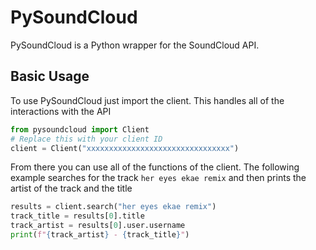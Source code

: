 # PySoundCloud
PySoundCloud is a Python wrapper for the SoundCloud API.

## Basic Usage
To use PySoundCloud just import the client. This handles all of the interactions with the API
```python
from pysoundcloud import Client
# Replace this with your client ID
client = Client("xxxxxxxxxxxxxxxxxxxxxxxxxxxxxxxx")
```

From there you can use all of the functions of the client. The following example searches for the track
`her eyes ekae remix` and then prints the artist of the track and the title
```python
results = client.search("her eyes ekae remix")
track_title = results[0].title
track_artist = results[0].user.username
print(f"{track_artist} - {track_title}")
```
